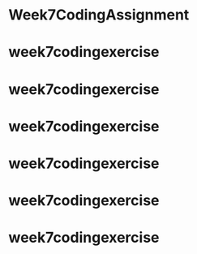 # Week7CodingAssignment
# week7codingexercise
# week7codingexercise
# week7codingexercise
# week7codingexercise
# week7codingexercise
# week7codingexercise
